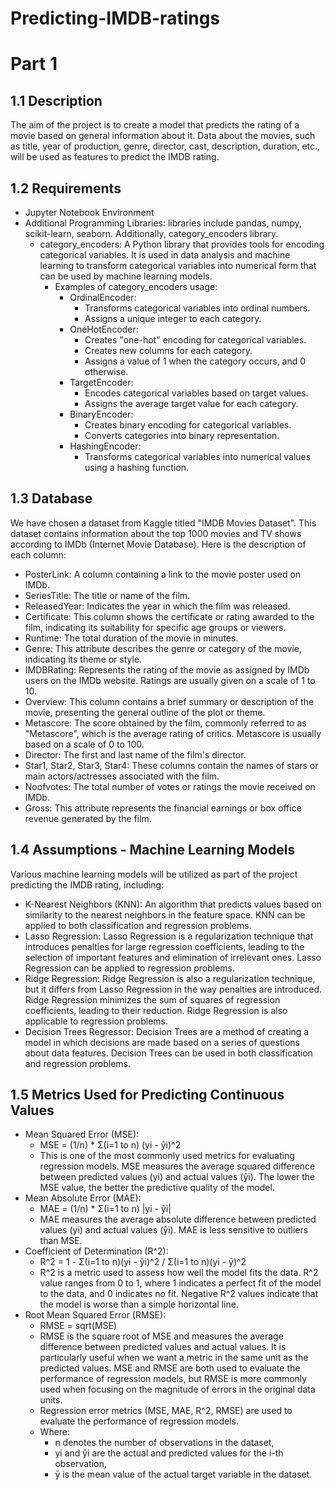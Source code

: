 # Predicting-IMDB-ratings


# Part 1
## 1.1 Description
The aim of the project is to create a model that predicts the rating of a movie based on general information about it. Data about the movies, such as title, year of production, genre, director, cast, description, duration, etc., will be used as features to predict the IMDB rating.

## 1.2 Requirements
- Jupyter Notebook Environment
- Additional Programming Libraries: libraries include pandas, numpy, scikit-learn, seaborn. Additionally, category_encoders library.
  - category_encoders: A Python library that provides tools for encoding categorical variables. It is used in data analysis and machine learning to transform categorical variables into numerical form that can be used by machine learning models.
    - Examples of category_encoders usage:
      - OrdinalEncoder:
        - Transforms categorical variables into ordinal numbers.
        - Assigns a unique integer to each category.
      - OneHotEncoder:
        - Creates "one-hot" encoding for categorical variables.
        - Creates new columns for each category.
        - Assigns a value of 1 when the category occurs, and 0 otherwise.
      - TargetEncoder:
        - Encodes categorical variables based on target values.
        - Assigns the average target value for each category.
      - BinaryEncoder:
        - Creates binary encoding for categorical variables.
        - Converts categories into binary representation.
      - HashingEncoder:
        - Transforms categorical variables into numerical values using a hashing function.

## 1.3 Database
We have chosen a dataset from Kaggle titled "IMDB Movies Dataset". This dataset contains information about the top 1000 movies and TV shows according to IMDb (Internet Movie Database).
Here is the description of each column:
- PosterLink: A column containing a link to the movie poster used on IMDb.
- SeriesTitle: The title or name of the film.
- ReleasedYear: Indicates the year in which the film was released.
- Certificate: This column shows the certificate or rating awarded to the film, indicating its suitability for specific age groups or viewers.
- Runtime: The total duration of the movie in minutes.
- Genre: This attribute describes the genre or category of the movie, indicating its theme or style.
- IMDBRating: Represents the rating of the movie as assigned by IMDb users on the IMDb website. Ratings are usually given on a scale of 1 to 10.
- Overview: This column contains a brief summary or description of the movie, presenting the general outline of the plot or theme.
- Metascore: The score obtained by the film, commonly referred to as "Metascore", which is the average rating of critics. Metascore is usually based on a scale of 0 to 100.
- Director: The first and last name of the film's director.
- Star1, Star2, Star3, Star4: These columns contain the names of stars or main actors/actresses associated with the film.
- Noofvotes: The total number of votes or ratings the movie received on IMDb.
- Gross: This attribute represents the financial earnings or box office revenue generated by the film.

## 1.4 Assumptions - Machine Learning Models
Various machine learning models will be utilized as part of the project predicting the IMDB rating, including:
- K-Nearest Neighbors (KNN): An algorithm that predicts values based on similarity to the nearest neighbors in the feature space. KNN can be applied to both classification and regression problems.
- Lasso Regression: Lasso Regression is a regularization technique that introduces penalties for large regression coefficients, leading to the selection of important features and elimination of irrelevant ones. Lasso Regression can be applied to regression problems.
- Ridge Regression: Ridge Regression is also a regularization technique, but it differs from Lasso Regression in the way penalties are introduced. Ridge Regression minimizes the sum of squares of regression coefficients, leading to their reduction. Ridge Regression is also applicable to regression problems.
- Decision Trees Regressor: Decision Trees are a method of creating a model in which decisions are made based on a series of questions about data features. Decision Trees can be used in both classification and regression problems.

## 1.5 Metrics Used for Predicting Continuous Values
- Mean Squared Error (MSE): 
  - MSE = (1/n) * Σ(i=1 to n) (yi - ŷi)^2
  - This is one of the most commonly used metrics for evaluating regression models. MSE measures the average squared difference between predicted values (yi) and actual values (ŷi). The lower the MSE value, the better the predictive quality of the model.
- Mean Absolute Error (MAE):
  - MAE = (1/n) * Σ(i=1 to n) |yi - ŷi|
  - MAE measures the average absolute difference between predicted values (yi) and actual values (ŷi). MAE is less sensitive to outliers than MSE.
- Coefficient of Determination (R^2):
  - R^2 = 1 - Σ(i=1 to n)(yi - ŷi)^2 / Σ(i=1 to n)(yi - ȳ)^2
  - R^2 is a metric used to assess how well the model fits the data. R^2 value ranges from 0 to 1, where 1 indicates a perfect fit of the model to the data, and 0 indicates no fit. Negative R^2 values indicate that the model is worse than a simple horizontal line.
- Root Mean Squared Error (RMSE):
  - RMSE = sqrt(MSE)
  - RMSE is the square root of MSE and measures the average difference between predicted values and actual values. It is particularly useful when we want a metric in the same unit as the predicted values. MSE and RMSE are both used to evaluate the performance of regression models, but RMSE is more commonly used when focusing on the magnitude of errors in the original data units.
  - Regression error metrics (MSE, MAE, R^2, RMSE) are used to evaluate the performance of regression models.
  - Where: 
    - n denotes the number of observations in the dataset, 
    - yi and ŷi are the actual and predicted values for the i-th observation, 
    - ȳ is the mean value of the actual target variable in the dataset.
